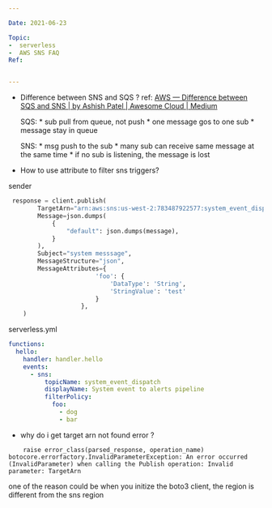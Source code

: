 ```yaml
---

Date: 2021-06-23

Topic:
-  serverless
-  AWS SNS FAQ
Ref:


---
```


* Difference between SNS and SQS ?
	ref: [AWS — Difference between SQS and SNS | by Ashish Patel | Awesome Cloud | Medium](https://medium.com/awesome-cloud/aws-difference-between-sqs-and-sns-61a397bf76c5)
	
	SQS:
		* sub pull from queue, not push
		* one message gos to one sub
		* message stay in queue
	
	SNS:
		* msg push to the sub
		* many sub can receive same message at the same time
		* if no sub is listening, the message is lost


* How to use attribute to filter sns triggers?

sender
```python
 response = client.publish(
        TargetArn="arn:aws:sns:us-west-2:783487922577:system_event_dispatch",
        Message=json.dumps(
            {
                "default": json.dumps(message),
            }
        ),
        Subject="system messsage",
        MessageStructure="json",
        MessageAttributes={
                        'foo': {
                            'DataType': 'String',
                            'StringValue': 'test'
                        }
                    },
    )

```

serverless.yml

```yml
functions:
  hello:
    handler: handler.hello
    events:
      - sns: 
          topicName: system_event_dispatch
          displayName: System event to alerts pipeline
          filterPolicy:
            foo:
              - dog
              - bar

```

* why do i get target arn not found error ?

```
    raise error_class(parsed_response, operation_name)
botocore.errorfactory.InvalidParameterException: An error occurred (InvalidParameter) when calling the Publish operation: Invalid parameter: TargetArn
```

one of the reason could be when you initize the boto3 client, the region is different from the sns region




